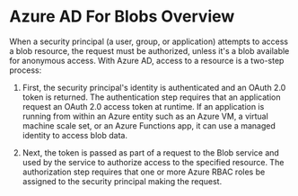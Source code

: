 # Azure AD For Blobs Overview

When a security principal (a user, group, or application) attempts to access a blob resource, the request must be authorized, unless it's a blob available for anonymous access. With Azure AD, access to a resource is a two-step process:

1. First, the security principal's identity is authenticated and an OAuth 2.0 token is returned. The authentication step requires that an application request an OAuth 2.0 access token at runtime. If an application is running from within an Azure entity such as an Azure VM, a virtual machine scale set, or an Azure Functions app, it can use a managed identity to access blob data.

2. Next, the token is passed as part of a request to the Blob service and used by the service to authorize access to the specified resource. The authorization step requires that one or more Azure RBAC roles be assigned to the security principal making the request. 